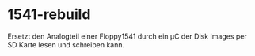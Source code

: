 # 1541-rebuild
Ersetzt den Analogteil einer Floppy1541 durch ein µC der Disk Images per SD Karte lesen und schreiben kann.
